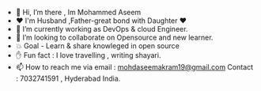 - 👋 Hi, I’m there , Im Mohammed Aseem
- ❤ I'm Husband ,Father-great bond with Daughter ❤
- 👀 I’m currently working as DevOps & cloud Engineer.
- 💞️ I’m looking to collaborate on Opensource and new learner.
- 💥 Goal - Learn & share knowleged in open source 
- ✋ Fun fact : I love travelling , writing shayari.
- 📫 How to reach me via email : mohdaseemakram19@gmail.com
     Contact : 7032741591 , Hyderabad  India. 

<!---
Aseemakram19/Aseemakram19 is a ✨ special ✨ repository because its `README.md` (this file) appears on your GitHub profile.
You can click the Preview link to take a look at your changes.
--->
